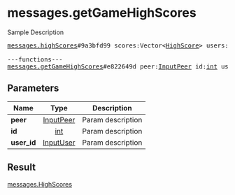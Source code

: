 # messages.getGameHighScores

Sample Description

<pre>
<a href="../constructor/messages.highScores.md">messages.highScores</a>#9a3bfd99 scores:Vector&lt;<a href="../type/HighScore.md">HighScore</a>&gt; users:Vector&lt;<a href="../type/User.md">User</a>&gt; = <a href="../type/messages.HighScores.md">messages.HighScores</a>;

---functions---
<a href="../method/messages.getGameHighScores.md">messages.getGameHighScores</a>#e822649d peer:<a href="../type/InputPeer.md">InputPeer</a> id:<a href="../type/int.md">int</a> user_id:<a href="../type/InputUser.md">InputUser</a> = <a href="../type/messages.HighScores.md">messages.HighScores</a>;</pre>
## Parameters

| Name | Type | Description |
|------|:----:|-------------|
| **peer** | <a href="../type/InputPeer.md">InputPeer</a> | Param description |
| **id** | <a href="../type/int.md">int</a> | Param description |
| **user_id** | <a href="../type/InputUser.md">InputUser</a> | Param description |

## Result

<a href="../type/messages.HighScores.md">messages.HighScores</a>

